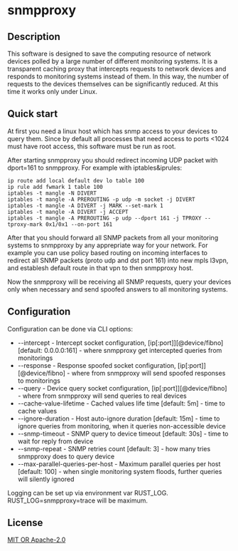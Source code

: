 snmpproxy
====================

## Description

This software is designed to save the computing resource of network devices polled by a large number of different monitoring systems.
It is a transparent caching proxy that intercepts requests to network devices and responds to monitoring systems instead of them.
In this way, the number of requests to the devices themselves can be significantly reduced.
At this time it works only under Linux.

## Quick start

At first you need a linux host which has snmp access to your devices to query them.
Since by default all processes that need access to ports <1024 must have root access, this software must be run as root.

After starting snmpproxy you should redirect incoming UDP packet with dport=161 to snmpproxy. For example with iptables&iprules:
```
ip route add local default dev lo table 100
ip rule add fwmark 1 table 100
iptables -t mangle -N DIVERT
iptables -t mangle -A PREROUTING -p udp -m socket -j DIVERT
iptables -t mangle -A DIVERT -j MARK --set-mark 1
iptables -t mangle -A DIVERT -j ACCEPT
iptables -t mangle -A PREROUTING -p udp --dport 161 -j TPROXY --tproxy-mark 0x1/0x1 --on-port 161
```

After that you should forward all SNMP packets from all your monitoring systems to snmpproxy by any apprepriate way for your network.
For example you can use policy based routing on incoming interfaces to redirect all SNMP packets (proto udp and dst port 161) into new mpls l3vpn, and establesh default route in that vpn to then snmpproxy host.

Now the snmpproxy will be receiving all SNMP requests, query your devices only when necessary and send spoofed answers to all monitoring systems.

## Configuration

Configuration can be done via CLI options:

* --intercept - Intercept socket configuration, [ip[:port]][@device/fibno] [default: 0.0.0.0:161] - where snmpproxy get intercepted queries from monitorings
* --response  - Response spoofed socket configuration, [ip[:port]][@device/fibno] - where from snmpproxy will send spoofed responses to monitorings
* --query     - Device query socket configuration, [ip[:port]][@device/fibno] - where from snmpproxy will send queries to real devices
* --cache-value-lifetime - Cached values life time [default: 5m] - time to cache values
* --ignore-duration   - Host auto-ignore duration [default: 15m] - time to ignore queries from monitoring, when it queries non-accessible device
* --snmp-timeout         - SNMP query to device timeout [default: 30s] - time to wait for reply from device
* --snmp-repeat          - SNMP retries count [default: 3] - how many tries snmpproxy does to query device
* --max-parallel-queries-per-host - Maximum parallel queries per host [default: 100] - when single monitoring system floods, further queries will silently ignored

Logging can be set up via environment var RUST_LOG. RUST_LOG=snmpproxy=trace will be maximum.

## License

[MIT OR Apache-2.0](LICENSE)
